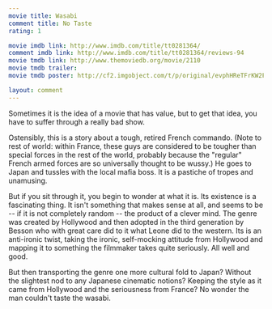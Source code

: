 ```yaml
---
movie title: Wasabi
comment title: No Taste
rating: 1

movie imdb link: http://www.imdb.com/title/tt0281364/
comment imdb link: http://www.imdb.com/title/tt0281364/reviews-94
movie tmdb link: http://www.themoviedb.org/movie/2110
movie tmdb trailer: 
movie tmdb poster: http://cf2.imgobject.com/t/p/original/evphHReTFrKW2FcuhhFJLtlhDxF.jpg

layout: comment
---
```


Sometimes it is the idea of a movie that has value, but to get that idea, you have to suffer through a really bad show.

Ostensibly, this is a story about a tough, retired French commando. (Note to rest of world: within France, these guys are considered to be tougher than special forces in the rest of the world, probably because the "regular" French armed forces are so universally thought to be wussy.) He goes to Japan and tussles with the local mafia boss. It is a pastiche of tropes and unamusing.

But if you sit through it, you begin to wonder at what it is. Its existence is a fascinating thing. It isn't something that makes sense at all, and seems to be -- if it is not completely random -- the product of a clever mind. The genre was created by Hollywood and then adopted in the third generation by Besson who with great care did to it what Leone did to the western. Its is an anti-ironic twist, taking the ironic, self-mocking attitude from Hollywood and mapping it to something the filmmaker takes quite seriously. All well and good.

But then transporting the genre one more cultural fold to Japan? Without the slightest nod to any Japanese cinematic notions? Keeping the style as it came from Hollywood and the seriousness from France? No wonder the man couldn't taste the wasabi.